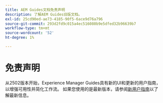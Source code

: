 ```yaml
---
title: AEM Guides文档免责声明
description: 了解AEM Guides旧版文档。
exl-id: 25cd90ed-ae73-4185-90f5-6ace9d76a796
source-git-commit: 293d2fd9c015a4ec516080b9e5dfed32b96639b7
workflow-type: tm+mt
source-wordcount: '52'
ht-degree: 1%

---
```



# 免责声明

从2502版本开始，Experience Manager Guides具有新的UI和更新的用户指南，以增强可用性并简化工作流。 如果您使用的是最新版本，请参阅[新用户指南](../product-guide/overview.md)以了解最新信息。

<!-- If you are using a previous version of Experience Manager Guides, the legacy documentation remains available to support your ongoing needs. You can continue to access the [Old User Guide](overview.md) for detailed information on previous UI workflows and features.
-->